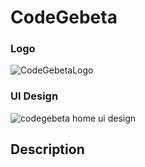 # CodeGebeta

### Logo

![CodeGebetaLogo](https://user-images.githubusercontent.com/57604289/137598441-f258594a-7396-44a2-a95b-99b0f50a41b8.png)


### UI Design

![codegebeta home ui design ](https://user-images.githubusercontent.com/57604289/137599084-05ded44c-06ee-4964-9886-9e6f6c648b37.png)

## Description
